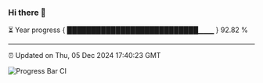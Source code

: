 ### Hi there 👋

⏳ Year progress { ███████████████████████████▁▁▁ } 92.82 %

---

⏰ Updated on Thu, 05 Dec 2024 17:40:23 GMT

![Progress Bar CI](https://github.com/IshwaranRudhara/GIT-ACTION/workflows/Progress%20Bar%20CI/badge.svg)
